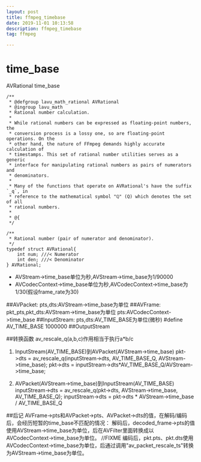 ```yaml
---
layout: post
title: ffmpeg_timebase
date: 2019-11-01 10:13:58
description: ffmpeg_timebase
tag: ffmpeg

---
```



# time_base
AVRational time_base
```
/**
 * @defgroup lavu_math_rational AVRational
 * @ingroup lavu_math
 * Rational number calculation.
 *
 * While rational numbers can be expressed as floating-point numbers, the
 * conversion process is a lossy one, so are floating-point operations. On the
 * other hand, the nature of FFmpeg demands highly accurate calculation of
 * timestamps. This set of rational number utilities serves as a generic
 * interface for manipulating rational numbers as pairs of numerators and
 * denominators.
 *
 * Many of the functions that operate on AVRational's have the suffix `_q`, in
 * reference to the mathematical symbol "ℚ" (Q) which denotes the set of all
 * rational numbers.
 *
 * @{
 */

/**
 * Rational number (pair of numerator and denominator).
 */
typedef struct AVRational{
    int num; ///< Numerator
    int den; ///< Denominator
} AVRational;
```
+ AVStream->time_base单位为秒,AVStream->time_base为1/90000
+ AVCodecContext->time_base单位为秒,AVCodecContext->time_base为1/30(假设frame_rate为30)

##AVPacket:
pts,dts:AVStream->time_base为单位
##AVFrame:
pkt_pts,pkt_dts:AVStream->time_base为单位
pts:AVCodecContext->time_base
##InputStream:
pts,dts:AV_TIME_BASE为单位(微秒)  #define AV_TIME_BASE   1000000
##OutputStream

##转换函数
av_rescale_q(a,b,c)作用相当于执行a*b/c
1. InputStream(AV_TIME_BASE)到AVPacket(AVStream->time_base)
 pkt->dts = av_rescale_q(inputStream->dts, AV_TIME_BASE_Q, AVStream->time_base); 
 pkt->dts = inputStream->dts*AV_TIME_BASE_Q/AVStream->time_base;
 
2. AVPacket(AVStream->time_base)到InputStream(AV_TIME_BASE)
 inputStream->dts = av_rescale_q(pkt->dts, AVStream->time_base, AV_TIME_BASE_Q); 
 inputStream->dts = pkt->dts * AVStream->time_base / AV_TIME_BASE_Q

##后记
AVFrame->pts和AVPacket->pts、AVPacket->dts的值，在解码/编码后，会经历短暂的time_base不匹配的情况：
解码后，decoded_frame->pts的值使用AVStream->time_base为单位，后在AVFilter里面转换成以AVCodecContext->time_base为单位。   //FIXME
编码后，pkt.pts、pkt.dts使用AVCodecContext->time_base为单位，后通过调用"av_packet_rescale_ts"转换为AVStream->time_base为单位。